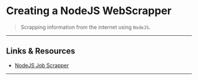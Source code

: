 
# Creating a NodeJS WebScrapper

> Scrapping information from the internet using `NodeJS`.

---

## Links & Resources

- [NodeJS Job Scrapper](https://medium.com/free-code-camp/how-i-built-a-job-scraping-web-app-using-node-js-and-indreed-7fbba124bbdc)

---
